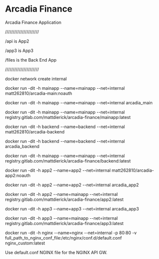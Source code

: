 # Arcadia Finance

Arcadia Finance Application

//////////////////////

/api is App2

/app3 is App3

/files is the Back End App

//////////////////////

docker network create internal

docker run -dit -h mainapp --name=mainapp --net=internal matt262810/arcadia-main:noauth

docker run -dit -h mainapp --name=mainapp --net=internal arcadia_main

docker run -dit -h mainapp --name=mainapp --net=internal registry.gitlab.com/mattdierick/arcadia-finance/mainapp:latest

docker run -dit -h backend --name=backend --net=internal matt262810/arcadia-backend

docker run -dit -h backend --name=backend --net=internal arcadia_backend

docker run -dit -h mainapp --name=mainapp --net=internal registry.gitlab.com/mattdierick/arcadia-finance/backend:latest

docker run -dit -h app2 --name=app2 --net=internal matt262810/arcadia-app2:noauth

docker run -dit -h app2 --name=app2 --net=internal arcadia_app2

docker run -dit -h app2 --name=mainapp --net=internal registry.gitlab.com/mattdierick/arcadia-finance/app2:latest

docker run -dit -h app3 --name=app3 --net=internal arcadia_app3

docker run -dit -h app3 --name=mainapp --net=internal registry.gitlab.com/mattdierick/arcadia-finance/app3:latest

docker run -dit -h nginx --name=nginx --net=internal -p 80:80 -v full_path_to_nginx_conf_file:/etc/nginx/conf.d/default.conf nginx_custom:latest

Use default.conf NGINX file for the NGINX API GW.
